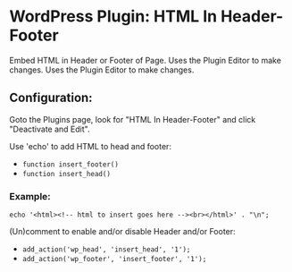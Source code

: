 # WordPress Plugin: HTML In Header-Footer

Embed HTML in Header or Footer of Page. Uses the Plugin Editor to make changes.
Uses the Plugin Editor to make changes.

## Configuration:

Goto the Plugins page, look for "HTML In Header-Footer" and click "Deactivate and Edit".

Use 'echo' to add HTML to head and footer:
- ```function insert_footer()```
- ```function insert_head()```

### Example:
```
echo '<html><!-- html to insert goes here --><br></html>' . "\n";
```

(Un)comment to enable and/or disable Header and/or Footer:
- ```add_action('wp_head', 'insert_head', '1');```
- ```add_action('wp_footer', 'insert_footer', '1');```
